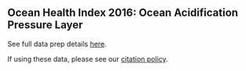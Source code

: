 ## Ocean Health Index 2016: Ocean Acidification Pressure Layer

See full data prep details [here](https://cdn.rawgit.com/OHI-Science/ohiprep/master/globalprep/prs_oa/v2016/oa_dataprep.html).

If using these data, please see our [citation policy](http://ohi-science.org/citation-policy/).




  